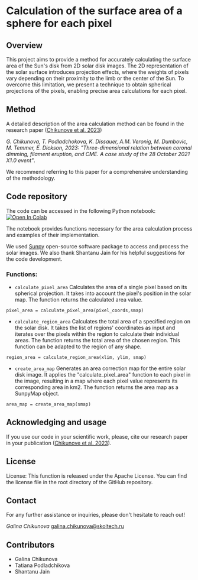 # Calculation of the surface area of a sphere for each pixel

## Overview

This project aims to provide a method for accurately calculating the surface area of the Sun's disk from 2D solar disk images. The 2D representation of the solar surface introduces projection effects, where the weights of pixels vary depending on their proximity to the limb or the center of the Sun. To overcome this limitation, we present a technique to obtain spherical projections of the pixels, enabling precise area calculations for each pixel.

## Method

A detailed description of the area calculation method can be found in the research paper ([Chikunove et al. 2023](https://doi.org/10.1051/0004-6361/202347011))

*G. Chikunova, T. Podladchokova, K. Dissauer, A.M. Veronig, M. Dumbovic, M. Temmer, E. Dickson, 2023: "Three-dimensional relation between coronal dimming, filament eruption, and CME. A case study of the 28 October 2021 X1.0 event"*. 

We recommend referring to this paper for a comprehensive understanding of the methodology.

## Code repository
The code can be accessed in the following Python notebook:
 [![Open In Colab](https://colab.research.google.com/assets/colab-badge.svg)](https://colab.research.google.com/github/Chigaga/area_calculation/blob/main/area_calculation.ipynb)
 
The notebook provides functions necessary for the area calculation process and examples of their implementation. 

We used [Sunpy](https://docs.sunpy.org/en/stable/) open-source software package to access and process the solar images. We also thank Shantanu Jain for his helpful suggestions for the code development.

### Functions:
- `calculate_pixel_area`
Calculates the area of a single pixel based on its spherical projection. It takes into account the pixel's position in the solar map.  The function returns the calculated area value.
```
pixel_area = calculate_pixel_area(pixel_coords,smap)
```
- `calculate_region_area`
Calculates the total area of a specified region on the solar disk. It takes the list of regions' coordinates as input and iterates over the pixels within the region to calculate their individual areas. The function returns the total area of the chosen region. This function can be adapted to the region of any shape.
```
region_area = calculate_region_area(xlim, ylim, smap)
```
- `create_area_map`
Generates an area correction map for the entire solar disk image. It applies the "calculate_pixel_area" function to each pixel in the image, resulting in a map where each pixel value represents its corresponding area in km2. The function returns the area map as a SunpyMap object.
```
area_map = create_area_map(smap)
```

## Acknowledging and usage
If you use our code in your scientific work, please, cite our research paper in your publication ([Chikunove et al. 2023](https://doi.org/10.1051/0004-6361/202347011)).

## License
License: This function is released under the Apache License. You can find the license file in the root directory of the GitHub repository. 

## Contact
For any further assistance or inquiries, please don't hesitate to reach out!

*Galina Chikunova*
galina.chikunova@skoltech.ru

## Contributors
* Galina Chikunova
* Tatiana Podladchikova
* Shantanu Jain

